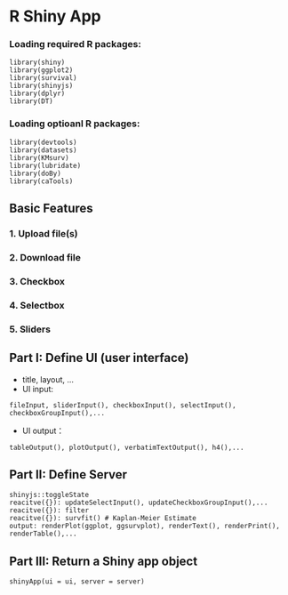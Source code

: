 # R Shiny App

### Loading required R packages: 
```
library(shiny)
library(ggplot2)
library(survival)
library(shinyjs)
library(dplyr)
library(DT)

```
### Loading optioanl R packages: 
```
library(devtools)
library(datasets)
library(KMsurv)
library(lubridate)  
library(doBy)      
library(caTools)
```

## Basic Features
### 1. Upload file(s)
### 2. Download file
### 3. Checkbox
### 4. Selectbox
### 5. Sliders


## Part I: Define UI (user interface)
- title, layout, ...
- UI input: 
```
fileInput, sliderInput(), checkboxInput(), selectInput(), checkboxGroupInput(),...
```
- UI output：
```
tableOutput(), plotOutput(), verbatimTextOutput(), h4(),...
```

## Part II: Define Server
```
shinyjs::toggleState
reacitve({}): updateSelectInput(), updateCheckboxGroupInput(),...
reacitve({}): filter
reacitve({}): survfit() # Kaplan-Meier Estimate
output: renderPlot(ggplot, ggsurvplot), renderText(), renderPrint(), renderTable(),...
```

## Part III: Return a Shiny app object
```
shinyApp(ui = ui, server = server)
```



